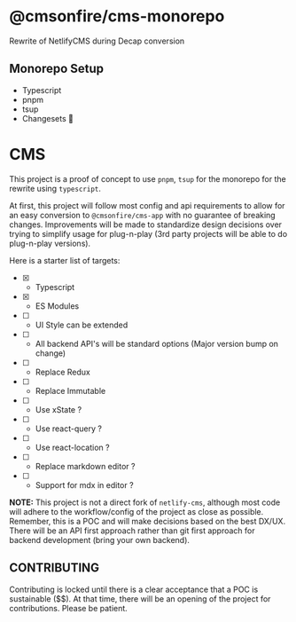 # @cmsonfire/cms-monorepo

Rewrite of NetlifyCMS during Decap conversion

## Monorepo Setup

- Typescript
- pnpm
- tsup
- Changesets 📐

# CMS

This project is a proof of concept to use `pnpm`, `tsup` for the monorepo for the rewrite using `typescript`.

At first, this project will follow most config and api requirements to allow for an easy conversion to `@cmsonfire/cms-app` with no guarantee of breaking changes. Improvements will be made to standardize design decisions over trying to simplify usage for plug-n-play (3rd party projects will be able to do plug-n-play versions).

Here is a starter list of targets:

- [x] - Typescript
- [x] - ES Modules
- [ ] - UI Style can be extended
- [ ] - All backend API's will be standard options (Major version bump on change)
- [ ] - Replace Redux
- [ ] - Replace Immutable
- [ ] - Use xState ?
- [ ] - Use react-query ?
- [ ] - Use react-location ?
- [ ] - Replace markdown editor ?
- [ ] - Support for mdx in editor ?

**NOTE:** This project is not a direct fork of `netlify-cms`, although most code will adhere to the workflow/config of the project as close as possible. Remember, this is a POC and will make decisions based on the best DX/UX. There will be an API first approach rather than git first approach for backend development (bring your own backend).

## CONTRIBUTING

Contributing is locked until there is a clear acceptance that a POC is sustainable ($$). At that time, there will be an opening of the project for contributions. Please be patient.
